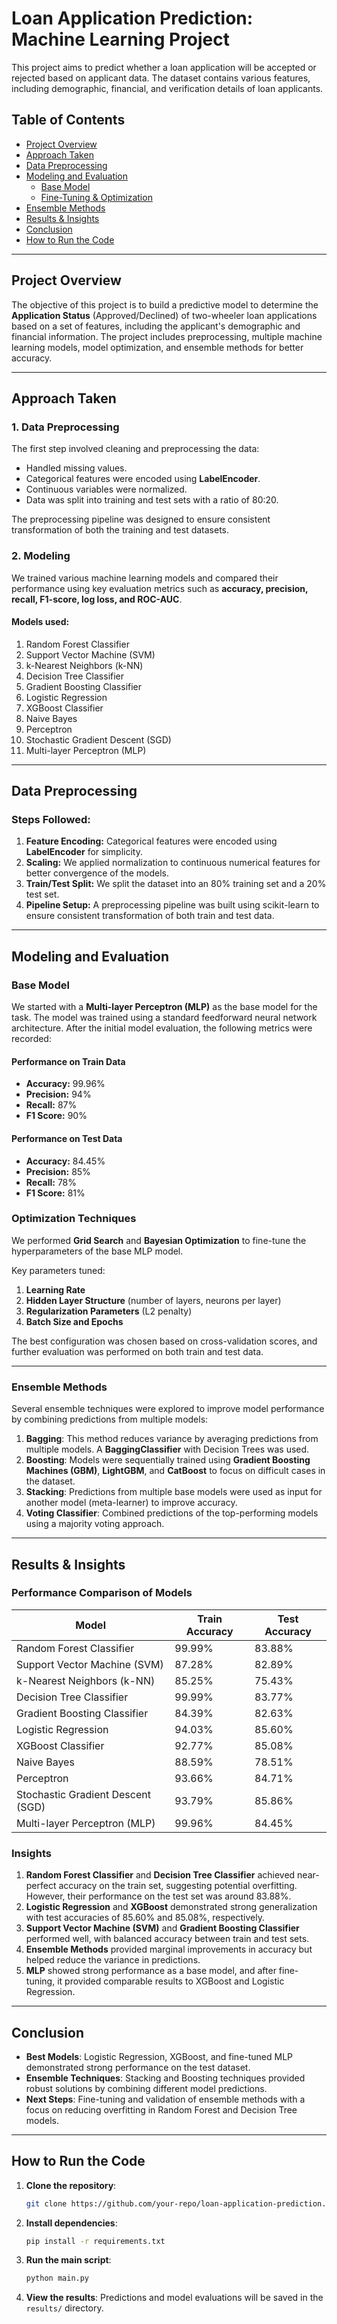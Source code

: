 # Loan Application Prediction: Machine Learning Project

This project aims to predict whether a loan application will be accepted or rejected based on applicant data. The dataset contains various features, including demographic, financial, and verification details of loan applicants.

## Table of Contents

- [Project Overview](#project-overview)
- [Approach Taken](#approach-taken)
- [Data Preprocessing](#data-preprocessing)
- [Modeling and Evaluation](#modeling-and-evaluation)
  - [Base Model](#base-model)
  - [Fine-Tuning & Optimization](#fine-tuning--optimization)
- [Ensemble Methods](#ensemble-methods)
- [Results & Insights](#results--insights)
- [Conclusion](#conclusion)
- [How to Run the Code](#how-to-run-the-code)

---

## Project Overview

The objective of this project is to build a predictive model to determine the **Application Status** (Approved/Declined) of two-wheeler loan applications based on a set of features, including the applicant's demographic and financial information. The project includes preprocessing, multiple machine learning models, model optimization, and ensemble methods for better accuracy.

---

## Approach Taken

### 1. **Data Preprocessing**
The first step involved cleaning and preprocessing the data:
- Handled missing values.
- Categorical features were encoded using **LabelEncoder**.
- Continuous variables were normalized.
- Data was split into training and test sets with a ratio of 80:20.

The preprocessing pipeline was designed to ensure consistent transformation of both the training and test datasets.

### 2. **Modeling**
We trained various machine learning models and compared their performance using key evaluation metrics such as **accuracy, precision, recall, F1-score, log loss, and ROC-AUC**.

#### Models used:
1. Random Forest Classifier
2. Support Vector Machine (SVM)
3. k-Nearest Neighbors (k-NN)
4. Decision Tree Classifier
5. Gradient Boosting Classifier
6. Logistic Regression
7. XGBoost Classifier
8. Naive Bayes
9. Perceptron
10. Stochastic Gradient Descent (SGD)
11. Multi-layer Perceptron (MLP)

---

## Data Preprocessing

### **Steps Followed:**
1. **Feature Encoding:** Categorical features were encoded using **LabelEncoder** for simplicity.
2. **Scaling:** We applied normalization to continuous numerical features for better convergence of the models.
3. **Train/Test Split:** We split the dataset into an 80% training set and a 20% test set.
4. **Pipeline Setup:** A preprocessing pipeline was built using scikit-learn to ensure consistent transformation of both train and test data.

---

## Modeling and Evaluation

### **Base Model**
We started with a **Multi-layer Perceptron (MLP)** as the base model for the task. The model was trained using a standard feedforward neural network architecture. After the initial model evaluation, the following metrics were recorded:

#### **Performance on Train Data**
- **Accuracy:** 99.96%
- **Precision:** 94%
- **Recall:** 87%
- **F1 Score:** 90%

#### **Performance on Test Data**
- **Accuracy:** 84.45%
- **Precision:** 85%
- **Recall:** 78%
- **F1 Score:** 81%

### **Optimization Techniques**
We performed **Grid Search** and **Bayesian Optimization** to fine-tune the hyperparameters of the base MLP model.

Key parameters tuned:
1. **Learning Rate**
2. **Hidden Layer Structure** (number of layers, neurons per layer)
3. **Regularization Parameters** (L2 penalty)
4. **Batch Size and Epochs**

The best configuration was chosen based on cross-validation scores, and further evaluation was performed on both train and test data.

---

### **Ensemble Methods**
Several ensemble techniques were explored to improve model performance by combining predictions from multiple models:

1. **Bagging**: This method reduces variance by averaging predictions from multiple models. A **BaggingClassifier** with Decision Trees was used.
2. **Boosting**: Models were sequentially trained using **Gradient Boosting Machines (GBM)**, **LightGBM**, and **CatBoost** to focus on difficult cases in the dataset.
3. **Stacking**: Predictions from multiple base models were used as input for another model (meta-learner) to improve accuracy.
4. **Voting Classifier**: Combined predictions of the top-performing models using a majority voting approach.

---

## Results & Insights

### **Performance Comparison of Models**

| Model                            | Train Accuracy | Test Accuracy |
|-----------------------------------|----------------|---------------|
| Random Forest Classifier          | 99.99%         | 83.88%        |
| Support Vector Machine (SVM)      | 87.28%         | 82.89%        |
| k-Nearest Neighbors (k-NN)        | 85.25%         | 75.43%        |
| Decision Tree Classifier          | 99.99%         | 83.77%        |
| Gradient Boosting Classifier      | 84.39%         | 82.63%        |
| Logistic Regression               | 94.03%         | 85.60%        |
| XGBoost Classifier                | 92.77%         | 85.08%        |
| Naive Bayes                       | 88.59%         | 78.51%        |
| Perceptron                        | 93.66%         | 84.71%        |
| Stochastic Gradient Descent (SGD) | 93.79%         | 85.86%        |
| Multi-layer Perceptron (MLP)      | 99.96%         | 84.45%        |

### **Insights**
1. **Random Forest Classifier** and **Decision Tree Classifier** achieved near-perfect accuracy on the train set, suggesting potential overfitting. However, their performance on the test set was around 83.88%.
2. **Logistic Regression** and **XGBoost** demonstrated strong generalization with test accuracies of 85.60% and 85.08%, respectively.
3. **Support Vector Machine (SVM)** and **Gradient Boosting Classifier** performed well, with balanced accuracy between train and test sets.
4. **Ensemble Methods** provided marginal improvements in accuracy but helped reduce the variance in predictions.
5. **MLP** showed strong performance as a base model, and after fine-tuning, it provided comparable results to XGBoost and Logistic Regression.

---

## Conclusion

- **Best Models**: Logistic Regression, XGBoost, and fine-tuned MLP demonstrated strong performance on the test dataset.
- **Ensemble Techniques**: Stacking and Boosting techniques provided robust solutions by combining different model predictions.
- **Next Steps**: Fine-tuning and validation of ensemble methods with a focus on reducing overfitting in Random Forest and Decision Tree models.

---

## How to Run the Code

1. **Clone the repository**:
   ```bash
   git clone https://github.com/your-repo/loan-application-prediction.git
   ```
2. **Install dependencies**:
   ```bash
   pip install -r requirements.txt
   ```
3. **Run the main script**:
   ```bash
   python main.py
   ```
4. **View the results**:
   Predictions and model evaluations will be saved in the `results/` directory.
